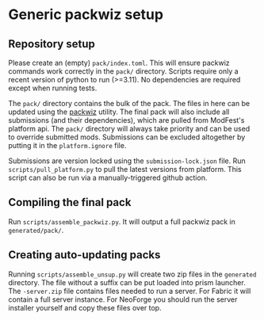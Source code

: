 # Generic packwiz setup

## Repository setup
Please create an (empty) `pack/index.toml`.
This will ensure packwiz commands work correctly in the `pack/` directory.
Scripts require only a recent version of python to run (>=3.11). No dependencies are required except when running tests.

The `pack/` directory contains the bulk of the pack. The files in here can be updated using the [packwiz](https://github.com/packwiz/packwiz) utility. The final pack will also include all submissions (and their dependencies), which are pulled from ModFest's platform api. The `pack/` directory will always take priority and can be used to override submitted mods. Submissions can be excluded altogether by putting it in the `platform.ignore` file.

Submissions are version locked using the `submission-lock.json` file. Run `scripts/pull_platform.py` to pull the latest versions from platform. This script can also be run via a manually-triggered github action.

## Compiling the final pack
Run `scripts/assemble_packwiz.py`. It will output a full packwiz pack in `generated/pack/`.

## Creating auto-updating packs
Running `scripts/assemble_unsup.py` will create two zip files in the `generated` directory.
The file without a suffix can be put loaded into prism launcher.
The `-server.zip` file contains files needed to run a server. For Fabric it will contain a full server instance. For NeoForge you should run the server installer yourself and copy these files over top.